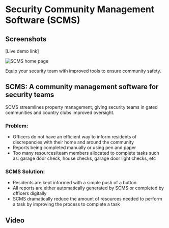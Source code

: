 # Security Community Management Software (SCMS)

## Screenshots
[Live demo link]

![SCMS home page](https://github.com/user-attachments/assets/c6472924-6ca7-4f56-991f-9853053326ed)

Equip your security team with improved tools to ensure community safety.

## SCMS: A community management software for security teams
SCMS streamlines property management, giving security teams in gated communities and country clubs improved oversight.

###  Problem:
- Officers do not have an efficient way to inform residents of discrepancies with their home and around the community
- Reports being completed manually or using pen and paper
- Too many resources/team members allocated to complete tasks such as: garage door check, house checks, garage door light checks, etc 


### SCMS Solution:
- Residents are kept informed with a simple push of a button
- All reports are either automatically generated by SCMS or completed by officers digitally
- SCMS dramatically reduce the amount of resources needed to perform a task by improving the process to complete a task

## Video
